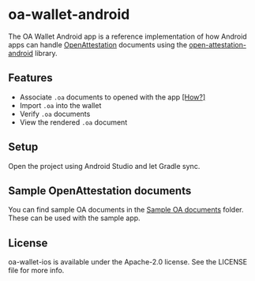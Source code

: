 # oa-wallet-android
The OA Wallet Android app is a reference implementation of how Android apps can handle [OpenAttestation](https://www.openattestation.com/) documents using the [open-attestation-android](https://github.com/Open-Attestation/open-attestation-android) library.

## Features

- Associate `.oa` documents to opened with the app [[How?]](https://github.com/Open-Attestation/oa-wallet-android/wiki/How-to-associate-.oa-documents-to-your-app)
- Import `.oa` into the wallet
- Verify `.oa` documents
- View the rendered `.oa` document


## Setup

Open the project using Android Studio and let Gradle sync.


## Sample OpenAttestation documents
You can find sample OA documents in the [Sample OA documents](https://github.com/Open-Attestation/oa-wallet-android/tree/master/Sample%20OA%20documents) folder. These can be used with the sample app.

## License

oa-wallet-ios is available under the Apache-2.0 license. See the LICENSE file for more info.
